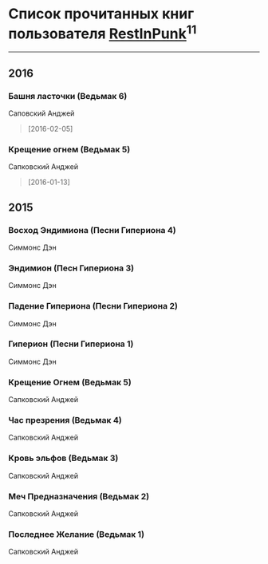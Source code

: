 # Список прочитанных книг пользователя [RestInPunk](https://www.facebook.com/app_scoped_user_id/100006102097897/)<sup>11</sup>
---

## 2016

### Башня ласточки (Ведьмак 6)
Саповский Анджей
> [2016-02-05] 


### Крещение огнем (Ведьмак 5)
Сапковский Анджей
> [2016-01-13] 



## 2015

### Восход Эндимиона (Песни Гипериона 4)
Симмонс Дэн


### Эндимион (Песн Гипериона 3)
Симмонс Дэн


### Падение Гипериона (Песни Гипериона 2)
Симмонс Дэн


### Гиперион (Песни Гипериона 1)
Симмонс Дэн


### Крещение Огнем (Ведьмак 5)
Сапковский Анджей


### Час презрения (Ведьмак 4)
Сапковский Анджей


### Кровь эльфов (Ведьмак 3)
Сапковский Анджей


### Меч Предназначения (Ведьмак 2)
Сапковский Анджей


### Последнее Желание (Ведьмак 1)
Сапковский Анджей



